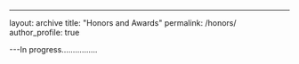 ---
layout: archive
title: "Honors and Awards"
permalink: /honors/
author_profile: true

---In progress................
